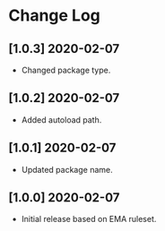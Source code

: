 # Change Log

## [1.0.3] 2020-02-07
- Changed package type.

## [1.0.2] 2020-02-07
- Added autoload path.

## [1.0.1] 2020-02-07
- Updated package name.

## [1.0.0] 2020-02-07
- Initial release based on EMA ruleset.
